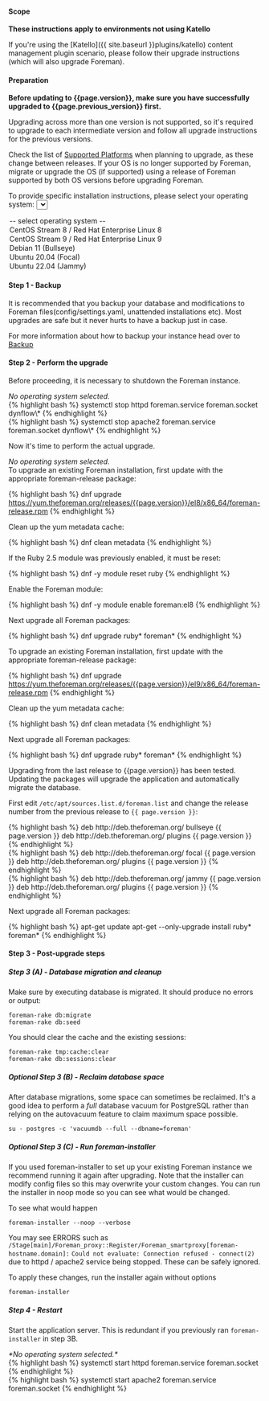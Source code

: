 #### Scope

**These instructions apply to environments not using Katello**

If you're using the [Katello]({{ site.baseurl }}plugins/katello) content management plugin scenario,
please follow their upgrade instructions (which will also upgrade Foreman).

#### Preparation

**Before updating to {{page.version}}, make sure you have successfully upgraded to {{page.previous_version}} first.**

Upgrading across more than one version is not supported, so it's required to upgrade to each
intermediate version and follow all upgrade instructions for the previous versions.

Check the list of [Supported Platforms](manuals/{{page.version}}/index.html#3.1.1SupportedPlatforms)
when planning to upgrade, as these change between releases. If your OS is no
longer supported by Foreman, migrate or upgrade the OS (if supported) using a
release of Foreman supported by both OS versions before upgrading Foreman.

<script type="text/javascript">
function update_upgrade_os(select) {
  var os = select.value;
  $(".upgrade_os").hide();
  if (os) {
    $(".upgrade_os_"+os).show();
  } else {
    $(".upgrade_os_none").show();
  }
}
$(document).ready(function() {
        $('#upgrade_os').trigger('change');
});
</script>

To provide specific installation instructions, please select your operating system:
<select id="upgrade_os" onChange="update_upgrade_os(this);">
  <option value="none">-- select operating system --</option>
  <option value="el8">CentOS Stream 8 / Red Hat Enterprise Linux 8</option>
  <option value="el9">CentOS Stream 9 / Red Hat Enterprise Linux 9</option>
  <option value="debian11">Debian 11 (Bullseye)</option>
  <option value="ubuntu2004">Ubuntu 20.04 (Focal)</option>
  <option value="ubuntu2204">Ubuntu 22.04 (Jammy)</option>
</select>

#### Step 1 - Backup

It is recommended that you backup your database and modifications to Foreman
files(config/settings.yaml, unattended installations etc).  Most upgrades are
safe but it never hurts to have a backup just in case.

For more information about how to backup your instance head over to
[Backup](manuals/{{page.version}}/index.html#5.5.1Backup)

#### Step 2 - Perform the upgrade

Before proceeding, it is necessary to shutdown the Foreman instance.

<div class="upgrade_os upgrade_os_none">
  <i>No operating system selected.</i>
</div>
<div class="upgrade_os upgrade_os_el8 upgrade_os_el9">
{% highlight bash %}
systemctl stop httpd foreman.service foreman.socket dynflow\*
{% endhighlight %}
</div>
<div class="upgrade_os upgrade_os_debian11 upgrade_os_ubuntu2004 upgrade_os_ubuntu2204">
{% highlight bash %}
systemctl stop apache2 foreman.service foreman.socket dynflow\*
{% endhighlight %}
</div>

Now it's time to perform the actual upgrade.

<div class="upgrade_os upgrade_os_none">
  <i>No operating system selected.</i>
</div>

<div class="upgrade_os upgrade_os_el8">
To upgrade an existing Foreman installation, first update with the
appropriate foreman-release package:

{% highlight bash %}
dnf upgrade https://yum.theforeman.org/releases/{{page.version}}/el8/x86_64/foreman-release.rpm
{% endhighlight %}

Clean up the yum metadata cache:

{% highlight bash %}
dnf clean metadata
{% endhighlight %}

If the Ruby 2.5 module was previously enabled, it must be reset:

{% highlight bash %}
dnf -y module reset ruby
{% endhighlight %}

Enable the Foreman module:

{% highlight bash %}
dnf -y module enable foreman:el8
{% endhighlight %}

Next upgrade all Foreman packages:

{% highlight bash %}
dnf upgrade ruby\* foreman\*
{% endhighlight %}
</div>

<div class="upgrade_os upgrade_os_el9">
To upgrade an existing Foreman installation, first update with the
appropriate foreman-release package:

{% highlight bash %}
dnf upgrade https://yum.theforeman.org/releases/{{page.version}}/el9/x86_64/foreman-release.rpm
{% endhighlight %}

Clean up the yum metadata cache:

{% highlight bash %}
dnf clean metadata
{% endhighlight %}

Next upgrade all Foreman packages:

{% highlight bash %}
dnf upgrade ruby\* foreman\*
{% endhighlight %}
</div>

<div class="upgrade_os upgrade_os_debian11 upgrade_os_ubuntu2004 upgrade_os_ubuntu2204">
Upgrading from the last release to {{page.version}} has been tested. Updating
the packages will upgrade the application and automatically migrate the
database.

First edit `/etc/apt/sources.list.d/foreman.list` and change the release
number from the previous release to `{{ page.version }}`:

<div class="upgrade_os upgrade_os_debian11">
{% highlight bash %}
deb http://deb.theforeman.org/ bullseye {{ page.version }}
deb http://deb.theforeman.org/ plugins {{ page.version }}
{% endhighlight %}
</div>
<div class="upgrade_os upgrade_os_ubuntu2004">
{% highlight bash %}
deb http://deb.theforeman.org/ focal {{ page.version }}
deb http://deb.theforeman.org/ plugins {{ page.version }}
{% endhighlight %}
</div>
<div class="upgrade_os upgrade_os_ubuntu2204">
{% highlight bash %}
deb http://deb.theforeman.org/ jammy {{ page.version }}
deb http://deb.theforeman.org/ plugins {{ page.version }}
{% endhighlight %}
</div>

Next upgrade all Foreman packages:

{% highlight bash %}
apt-get update
apt-get --only-upgrade install ruby\* foreman\*
{% endhighlight %}
</div>

#### Step 3 - Post-upgrade steps

##### Step 3 (A) - Database migration and cleanup

Make sure by executing database is migrated. It should produce no errors or
output:

    foreman-rake db:migrate
    foreman-rake db:seed

You should clear the cache and the existing sessions:

    foreman-rake tmp:cache:clear
    foreman-rake db:sessions:clear

##### Optional Step 3 (B) - Reclaim database space

After database migrations, some space can sometimes be reclaimed. It's a good idea to perform a *full* database vacuum for PostgreSQL rather than relying on the autovacuum feature to claim maximum space possible.

    su - postgres -c 'vacuumdb --full --dbname=foreman'

##### Optional Step 3 (C) - Run foreman-installer

If you used foreman-installer to set up your existing Foreman instance we
recommend running it again after upgrading. Note that the installer can
modify config files so this may overwrite your custom changes. You can run
the installer in noop mode so you can see what would be changed.

To see what would happen

    foreman-installer --noop --verbose

You may see ERRORS such as `/Stage[main]/Foreman_proxy::Register/Foreman_smartproxy[foreman-hostname.domain]:` `Could not evaluate: Connection refused - connect(2)` due to httpd / apache2 service being stopped.  These can be safely ignored.

To apply these changes, run the installer again without options

    foreman-installer

##### Step 4 - Restart

Start the application server. This is redundant if you previously ran `foreman-installer` in step 3B.

<div class="upgrade_os upgrade_os_none">
  <i>*No operating system selected.*</i>
</div>
<div class="upgrade_os upgrade_os_el8 upgrade_os_el9">
{% highlight bash %}
systemctl start httpd foreman.service foreman.socket
{% endhighlight %}
</div>
<div class="upgrade_os upgrade_os_debian11 upgrade_os_ubuntu2004 upgrade_os_ubuntu2204">
{% highlight bash %}
systemctl start apache2 foreman.service foreman.socket
{% endhighlight %}
</div>
